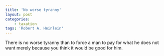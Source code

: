 ```yaml
---
title: 'No worse tyranny'
layout: post
categories:
    - taxation
tags: 'Robert A. Heinlein'
---
```


There is no worse tyranny than to force a man to pay for what he does not want merely because you think it would be good for him.